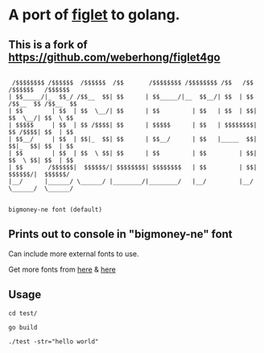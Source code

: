 # A port of [figlet](http://www.figlet.org/) to golang.

## This is a fork of https://github.com/weberhong/figlet4go

```

 /$$$$$$$$ /$$$$$$  /$$$$$$  /$$       /$$$$$$$$ /$$$$$$$$ /$$   /$$  /$$$$$$   /$$$$$$
| $$_____/|_  $$_/ /$$__  $$| $$      | $$_____/|__  $$__/| $$  | $$ /$$__  $$ /$$__  $$
| $$        | $$  | $$  \__/| $$      | $$         | $$   | $$  | $$| $$  \__/| $$  \ $$
| $$$$$     | $$  | $$ /$$$$| $$      | $$$$$      | $$   | $$$$$$$$| $$ /$$$$| $$  | $$
| $$__/     | $$  | $$|_  $$| $$      | $$__/      | $$   |_____  $$| $$|_  $$| $$  | $$
| $$        | $$  | $$  \ $$| $$      | $$         | $$         | $$| $$  \ $$| $$  | $$
| $$       /$$$$$$|  $$$$$$/| $$$$$$$$| $$$$$$$$   | $$         | $$|  $$$$$$/|  $$$$$$/
|__/      |______/ \______/ |________/|________/   |__/         |__/ \______/  \______/


bigmoney-ne font (default)
```

## Prints out to console in "bigmoney-ne" font

Can include more external fonts to use.

Get more fonts from [here](https://github.com/patorjk/figlet.js/tree/master/fonts) & [here](http://www.figlet.org/)

## Usage

```
cd test/

go build

./test -str="hello world"

```
